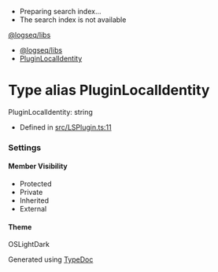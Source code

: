   * Preparing search index...
  * The search index is not available

[@logseq/libs]()

  * [@logseq/libs](../modules.html)
  * [PluginLocalIdentity](PluginLocalIdentity.html)



# Type alias PluginLocalIdentity

PluginLocalIdentity: string

  * Defined in [src/LSPlugin.ts:11](https://github.com/logseq/logseq/blob/ac1b53544/libs/src/LSPlugin.ts#L11)



###  Settings

#### Member Visibility

  * Protected
  * Private
  * Inherited
  * External



#### Theme

OSLightDark

Generated using [TypeDoc](https://typedoc.org/)
